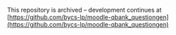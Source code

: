 This repository is archived – development continues at [https://github.com/bycs-lp/moodle-qbank_questiongen](https://github.com/bycs-lp/moodle-qbank_questiongen)
